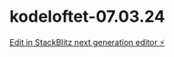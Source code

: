 # kodeloftet-07.03.24

[Edit in StackBlitz next generation editor ⚡️](https://stackblitz.com/~/github.com/NatanielQA/kodeloftet-07.03.24)